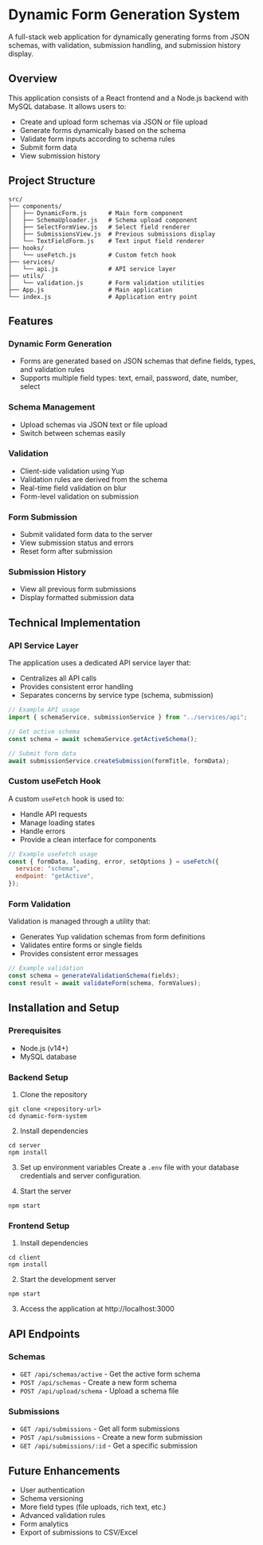 # Dynamic Form Generation System

A full-stack web application for dynamically generating forms from JSON schemas, with validation, submission handling, and submission history display.

## Overview

This application consists of a React frontend and a Node.js backend with MySQL database. It allows users to:

- Create and upload form schemas via JSON or file upload
- Generate forms dynamically based on the schema
- Validate form inputs according to schema rules
- Submit form data
- View submission history

## Project Structure

```
src/
├── components/
│   ├── DynamicForm.js      # Main form component
│   ├── SchemaUploader.js   # Schema upload component
│   ├── SelectFormView.js   # Select field renderer
│   ├── SubmissionsView.js  # Previous submissions display
│   └── TextFieldForm.js    # Text input field renderer
├── hooks/
│   └── useFetch.js         # Custom fetch hook
├── services/
│   └── api.js              # API service layer
├── utils/
│   └── validation.js       # Form validation utilities
├── App.js                  # Main application
└── index.js                # Application entry point
```

## Features

### Dynamic Form Generation

- Forms are generated based on JSON schemas that define fields, types, and validation rules
- Supports multiple field types: text, email, password, date, number, select

### Schema Management

- Upload schemas via JSON text or file upload
- Switch between schemas easily

### Validation

- Client-side validation using Yup
- Validation rules are derived from the schema
- Real-time field validation on blur
- Form-level validation on submission

### Form Submission

- Submit validated form data to the server
- View submission status and errors
- Reset form after submission

### Submission History

- View all previous form submissions
- Display formatted submission data

## Technical Implementation

### API Service Layer

The application uses a dedicated API service layer that:

- Centralizes all API calls
- Provides consistent error handling
- Separates concerns by service type (schema, submission)

```javascript
// Example API usage
import { schemaService, submissionService } from "../services/api";

// Get active schema
const schema = await schemaService.getActiveSchema();

// Submit form data
await submissionService.createSubmission(formTitle, formData);
```

### Custom useFetch Hook

A custom `useFetch` hook is used to:

- Handle API requests
- Manage loading states
- Handle errors
- Provide a clean interface for components

```javascript
// Example useFetch usage
const { formData, loading, error, setOptions } = useFetch({
  service: "schema",
  endpoint: "getActive",
});
```

### Form Validation

Validation is managed through a utility that:

- Generates Yup validation schemas from form definitions
- Validates entire forms or single fields
- Provides consistent error messages

```javascript
// Example validation
const schema = generateValidationSchema(fields);
const result = await validateForm(schema, formValues);
```

## Installation and Setup

### Prerequisites

- Node.js (v14+)
- MySQL database

### Backend Setup

1. Clone the repository

```
git clone <repository-url>
cd dynamic-form-system
```

2. Install dependencies

```
cd server
npm install
```

3. Set up environment variables
   Create a `.env` file with your database credentials and server configuration.

4. Start the server

```
npm start
```

### Frontend Setup

1. Install dependencies

```
cd client
npm install
```

2. Start the development server

```
npm start
```

3. Access the application at http://localhost:3000

## API Endpoints

### Schemas

- `GET /api/schemas/active` - Get the active form schema
- `POST /api/schemas` - Create a new form schema
- `POST /api/upload/schema` - Upload a schema file

### Submissions

- `GET /api/submissions` - Get all form submissions
- `POST /api/submissions` - Create a new form submission
- `GET /api/submissions/:id` - Get a specific submission

## Future Enhancements

- User authentication
- Schema versioning
- More field types (file uploads, rich text, etc.)
- Advanced validation rules
- Form analytics
- Export of submissions to CSV/Excel
